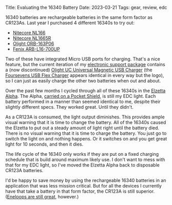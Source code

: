 Title: Evaluating the 16340 Battery
Date: 2023-03-21
Tags: gear, review, edc

16340 batteries are rechargeable batteries in the same form factor as CR123As. Last year I purchased 4 different 16340s to try out:

* [Nitecore NL166](https://www.batteryjunction.com/nitecore-nl166.html)
* [Nitecore NL1665R](https://www.batteryjunction.com/nitecore-nl1665r-16340-li-ion-battery.html)
* [Olight ORB-163P06](https://www.batteryjunction.com/olight-16340-650mah.html)
* [Fenix ARB-L16-700UP](https://www.batteryjunction.com/fenix-arb-l16-700up.html)

Two of these have integrated Micro USB ports for charging. That's a nice feature, but the current iteration of my [electronic support package](/2015/08/electronics/) contains a (now discontinued) [Olight UC Universal Magnetic USB Charger](https://www.batteryjunction.com/olight-uc.html) (the [Foursevens USB Flex Charger](https://darksucks.com/products/flex-charger) appears identical in every way but the logo), so I can just as easily charge the other two batteries when out and about.

Over the past few months I cycled through all of these 16340s in the [Elzetta Alpha](/2019/08/elzetta-thoughts/). The Alpha, [carried on a Pocket Shield](/2020/04/pocket-shield-edc/), is still my EDC light. Each battery performed in a manner than seemed identical to me, despite their slightly different specs. They worked great. Until they didn't.

As a CR123A is consumed, the light output diminishes. This provides ample visual warning that it is time to change the battery. All of the 16340s caused the Elzetta to put out a steady amount of light right until the battery died. There is no visual warning that it is time to charge the battery. You just go to switch the light on and nothing happens. Or it switches on and you get great light for 10 seconds, and then it dies.

The life cycle of the 16340 only works if they are put on a fixed charging schedule that is build around maximum likely use. I don't want to mess with that for my EDC light, so I've moved the Elzetta Alpha back to disposable CR123A batteries.

I'd be happy to save money by using the rechargeable 16340 batteries in an application that was less mission critical. But for all the devices I currently have that take a battery in that form factor, the CR123A is still superior. ([Eneloops are still great](/2018/11/eneloop/), however.)
